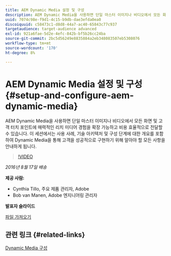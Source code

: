 ```yaml
---
title: AEM Dynamic Media 설정 및 구성
description: AEM Dynamic Media을 사용하면 단일 마스터 이미지나 비디오에서 모든 화면 및 고객 터치 포인트에 매력적인 리치 미디어 경험을 확장 가능하고 비용 효율적으로 전달할 수 있습니다.  이 세션에서는 사용 사례, 기술 아키텍처 및 구성 단계에 대한 개요를 포함하여 Dynamic Media을 통해 고객을 성공적으로 구현하기 위해 알아야 할 모든 사항을 안내하게 됩니다.
uuid: 7074c98e-f9d1-4c15-b9db-dae3efda0ea0
discoiquuid: c58473c1-d8d8-44a7-ac40-65843c77c937
targetaudience: target-audience advanced
exl-id: 921a6fae-5d2e-4efc-842b-bf5b26cc24ba
source-git-commit: 2bc5d56249e8835884a2eb348083507eb5308076
workflow-type: tm+mt
source-wordcount: '170'
ht-degree: 8%

---
```


# AEM Dynamic Media 설정 및 구성{#setup-and-configure-aem-dynamic-media}

AEM Dynamic Media을 사용하면 단일 마스터 이미지나 비디오에서 모든 화면 및 고객 터치 포인트에 매력적인 리치 미디어 경험을 확장 가능하고 비용 효율적으로 전달할 수 있습니다.  이 세션에서는 사용 사례, 기술 아키텍처 및 구성 단계에 대한 개요를 포함하여 Dynamic Media을 통해 고객을 성공적으로 구현하기 위해 알아야 할 모든 사항을 안내하게 됩니다.

>[!VIDEO](https://video.tv.adobe.com/v/19297/?quality=9)

*2016년 8월 17일 배송*

**제공 사람:**

* Cynthia Tillo, 주요 제품 관리자, Adobe
* Bob van Manen, Adobe 엔지니어링 관리자

**발표자 슬라이드**

[파일 가져오기](assets/aemgems-081716-dynamic-media-configuration.pdf)

## 관련 링크 {#related-links}

[Dynamic Media 구성](https://docs.adobe.com/docs/ko-KR/aem/6-2/administer/content/dynamic-media/config-dynamic.html)

<!--
[Get back to the Overview](https://helpx.adobe.com/experience-manager/kt/eseminars/gems/aem-index.html)
-->
